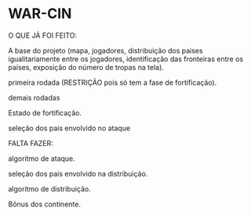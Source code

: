 # WAR-CIN

O QUE JÁ FOI FEITO:

A base do projeto (mapa, jogadores, distribuição dos paises igualitariamente entre os jogadores, identificação das fronteiras entre os países, exposição do número de tropas na tela).

primeira rodada (RESTRIÇÃO pois só tem a fase de fortificação).

demais rodadas 

Estado de fortificação.

seleção dos pais envolvido no ataque

FALTA FAZER:

algoritmo de ataque.

seleção dos pais envolvido na distribuição.

algoritmo de distribuição.

Bônus dos continente.



